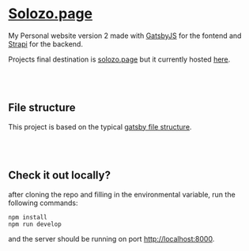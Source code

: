 [<h1>Solozo.page</h1>](https://www.solozo.page)

My Personal website version 2 made with [GatsbyJS](https://www.gatsbyjs.com) for the fontend and [Strapi](https://strapi.io/) for the backend.

Projects final destination is [solozo.page](https://www.solozo.page) but it currently hosted [here](https://test.solozo.page).

<br/>
<br/>

## File structure

This project is based on the typical [gatsby file structure](https://www.gatsbyjs.com/docs/reference/gatsby-project-structure/).

<br/>
<br/>

## Check it out locally?

after cloning the repo and filling in the environmental variable, run the following commands:

```
npm install
npm run develop
```

and the server should be running on port [http://localhost:8000](http://localhost:8000).

